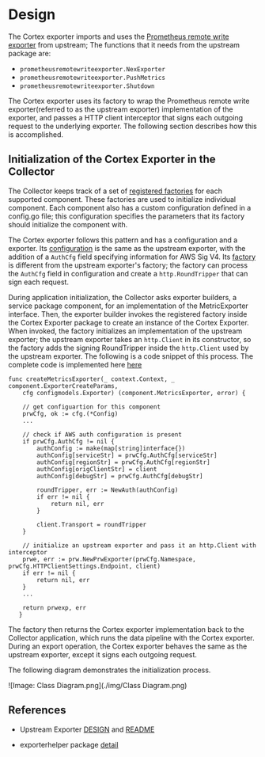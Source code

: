 # Design 
The Cortex exporter imports and uses the [Prometheus remote write exporter](https://github.com/open-telemetry/opentelemetry-collector/tree/master/exporter/prometheusremotewriteexporter)
from upstream; The functions that it needs from the upstream package are:

- `prometheusremotewriteexporter.NexExporter`
- `prometheusremotewriteexporter.PushMetrics`
- `prometheusremotewriteexporter.Shutdown`

The Cortex exporter uses its factory to wrap the Prometheus remote write exporter(referred to as the upstream exporter) 
implementation of the exporter, and passes a HTTP client interceptor that signs each outgoing request to the underlying 
exporter. The following section describes how this is accomplished. 

## Initialization of the Cortex Exporter in the Collector 

The Collector keeps track of a set of [registered factories](../../cmd/otelcol/components.go) for each supported 
component. These factories are used to initialize individual component. Each component also has a custom configuration 
defined in a config.go file; this configuration specifies the parameters that its factory should initialize the 
component with. 

The Cortex exporter follows this pattern and has a configuration and a exporter. Its [configuration](./config.go) 
is the same as the upstream exporter, with the addition of a `AuthCfg` field specifying information for AWS Sig V4. 
Its [factory](factory.go) is different from the upstream exporter's factory; 
the factory can process the `AuthCfg` field in configuration and create a `http.RoundTripper` that can sign each request. 

During application initialization, the Collector asks exporter 
builders, a service package component, for an implementation of the MetricExporter interface. Then, the exporter builder
invokes the registered factory inside the Cortex Exporter package to create an instance of the Cortex Exporter. 
When invoked, the factory initializes an implementation of the upstream exporter; the upstream exporter takes an 
`http.Client` in its constructor, so the factory adds the signing RoundTripper inside the `http.Client` used by the
upstream exporter. The following is a code snippet of this process. The complete code is implemented here [here](factory.go)

```
func createMetricsExporter(_ context.Context, _ component.ExporterCreateParams,
   	cfg configmodels.Exporter) (component.MetricsExporter, error) {
   
    // get configuartion for this component
   	prwCfg, ok := cfg.(*Config)
   	...

    // check if AWS auth configuration is present
   	if prwCfg.AuthCfg != nil {
   		authConfig := make(map[string]interface{})
   		authConfig[serviceStr] = prwCfg.AuthCfg[serviceStr]
   		authConfig[regionStr] = prwCfg.AuthCfg[regionStr]
   		authConfig[origClientStr] = client
   		authConfig[debugStr] = prwCfg.AuthCfg[debugStr]
   
   		roundTripper, err := NewAuth(authConfig)
   		if err != nil {
   			return nil, err
   		}
   
   		client.Transport = roundTripper
   	}
   
    // initialize an upstream exporter and pass it an http.Client with interceptor
   	prwe, err := prw.NewPrwExporter(prwCfg.Namespace, prwCfg.HTTPClientSettings.Endpoint, client)
   	if err != nil {
   		return nil, err
   	}
    ...
   
   	return prwexp, err
   }
```

The factory then returns the Cortex exporter implementation back to the Collector application, which runs the data 
pipeline with the Cortex exporter. During an export operation, the Cortex exporter behaves the same as the upstream 
exporter, except it signs each outgoing request. 

The following diagram demonstrates the initialization process.

![Image: Class Diagram.png](./img/Class Diagram.png)

## References 
- Upstream Exporter [DESIGN](https://github.com/open-telemetry/opentelemetry-collector/blob/master/exporter/prometheusremotewriteexporter/DESIGN.md) 
and [README](https://github.com/open-telemetry/opentelemetry-collector/tree/master/exporter/prometheusremotewriteexporter)

- exporterhelper package [detail](https://github.com/open-telemetry/opentelemetry-collector/blob/master/exporter/exporterhelper/metricshelper.go)